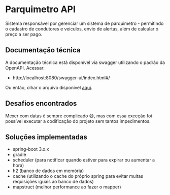 # Parquimetro API

Sistema responsável por gerenciar um sistema de parquimetro - permitindo o cadastro de condutores e veiculos, envio de alertas, além de calcular o preço a ser pago.

## Documentação técnica

A documentação técnica está disponível via swagger utilizando o padrão da OpenAPI. Acessar:

- http://localhost:8080/swagger-ui/index.html#/

Ou então, olhar o arquivo disponível [aqui](openapi.json).

## Desafios encontrados

Mexer com datas é sempre complicado 😅, mas com essa exceção foi possível executar a codificação do projeto sem tantos impedimentos.

## Soluções implementadas

- spring-boot 3.x.x
- gradle
- scheduler (para notificar quando estiver para expirar ou aumentar a hora)
- h2 (banco de dados em memória)
- cache (utilizando o cache do próprio spring para evitar muitas requisições iguais ao banco de dados)
- mapstruct (melhor performance ao fazer o mapper)
